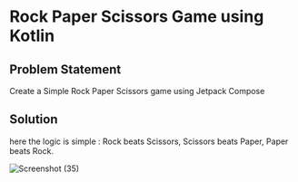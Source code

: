 # Rock Paper Scissors Game using Kotlin

## Problem Statement
Create a Simple Rock Paper Scissors game using Jetpack Compose

## Solution
here the logic is simple : Rock beats Scissors, Scissors beats Paper, Paper beats Rock.


![Screenshot (35)](https://user-images.githubusercontent.com/84389562/196002725-be0c5081-4f80-4884-99ab-829a0cc7095e.png)

